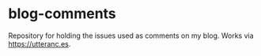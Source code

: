 # blog-comments
Repository for holding the issues used as comments on my blog. Works via https://utteranc.es.
